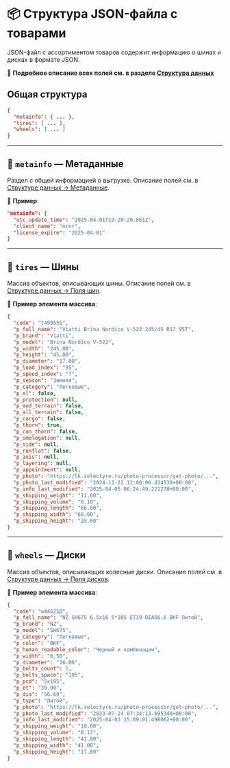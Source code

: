 # 📦 Структура JSON-файла с товарами

JSON-файл с ассортиментом товаров содержит информацию о шинах и дисках в формате JSON.

📖 **Подробное описание всех полей см. в разделе [Структура данных](../data_structure.md)**

## Общая структура

```json
{
  "metainfo": { ... },
  "tires": [ ... ],
  "wheels": [ ... ]
}
```

---

## 🧠 `metainfo` — Метаданные

Раздел с общей информацией о выгрузке. Описание полей см. в [Структуре данных → Метаданные](../data_structure.md#метаданные-metainfo).

📌 **Пример**:

```json
"metainfo": {
  "utc_update_time": "2025-04-01T19:20:20.861Z",
  "client_name": "mrnr",
  "license_expire": "2025-04-01"
}
```

---

## 🛞 `tires` — Шины

Массив объектов, описывающих шины. Описание полей см. в [Структуре данных → Поля шин](../data_structure.md#поля-шин).

📌 **Пример элемента массива**:

```json
{
  "code": "t499551",
  "p_full_name": "Viatti Brina Nordico V-522 245/45 R17 95T",
  "p_brand": "Viatti",
  "p_model": "Brina Nordico V-522",
  "p_width": "245.00",
  "p_height": "45.00",
  "p_diameter": "17.00",
  "p_load_index": "95",
  "p_speed_index": "T",
  "p_season": "Зимняя",
  "p_category": "Легковые",
  "p_xl": false,
  "p_protection": null,
  "p_mud_terrain": false,
  "p_all_terrain": false,
  "p_cargo": false,
  "p_thorn": true,
  "p_can_thorn": false,
  "p_omologation": null,
  "p_side": null,
  "p_runflat": false,
  "p_axis": null,
  "p_layering": null,
  "p_appointment": null,
  "p_photo": "https://lk.selectyre.ru/photo-processor/get-photo/...",
  "p_photo_last_modified": "2024-11-22 12:00:00.434530+00:00",
  "p_info_last_modified": "2025-04-05 06:24:49.221270+00:00",
  "p_shipping_weight": "11.60",
  "p_shipping_volume": "0.10",
  "p_shipping_length": "66.00",
  "p_shipping_width": "66.00",
  "p_shipping_height": "25.00"
}
```

---

## 🔘 `wheels` — Диски

Массив объектов, описывающих колесные диски. Описание полей см. в [Структуре данных → Поля дисков](../data_structure.md#поля-дисков).

📌 **Пример элемента массива**:

```json
{
  "code": "w446258",
  "p_full_name": "NZ SH675 6.5x16 5*105 ET39 DIA56.6 BKF Литой",
  "p_brand": "NZ",
  "p_model": "SH675",
  "p_category": "Легковые",
  "p_color": "BKF",
  "p_human_readable_color": "Черный и комбинации",
  "p_width": "6.50",
  "p_diameter": "16.00",
  "p_bolts_count": 5,
  "p_bolts_space": "105",
  "p_pcd": "5x105",
  "p_et": "39.00",
  "p_dia": "56.60",
  "p_type": "Литой",
  "p_photo": "https://lk.selectyre.ru/photo-processor/get-photo/...",
  "p_photo_last_modified": "2023-07-24 07:34:13.695348+00:00",
  "p_info_last_modified": "2025-04-03 15:09:01.498062+00:00",
  "p_shipping_weight": "10.00",
  "p_shipping_volume": "0.12",
  "p_shipping_length": "41.00",
  "p_shipping_width": "41.00",
  "p_shipping_height": "17.00"
}
```
